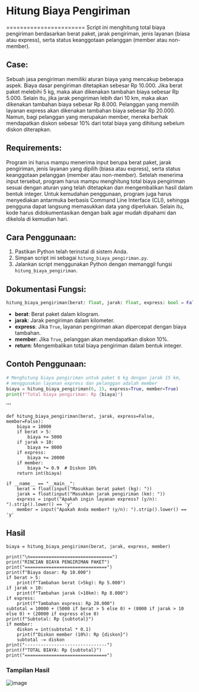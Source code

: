 # Hitung Biaya Pengiriman
=======================
Script ini menghitung total biaya pengiriman berdasarkan berat paket, jarak pengiriman, jenis layanan (biasa atau express), serta status keanggotaan pelanggan (member atau non-member).

Case:
-----
Sebuah jasa pengiriman memiliki aturan biaya yang mencakup beberapa aspek. Biaya dasar pengiriman ditetapkan sebesar Rp 10.000. Jika berat paket melebihi 5 kg, maka akan dikenakan tambahan biaya sebesar Rp 5.000. Selain itu, jika jarak pengiriman lebih dari 10 km, maka akan dikenakan tambahan biaya sebesar Rp 8.000. Pelanggan yang memilih layanan express akan dikenakan tambahan biaya sebesar Rp 20.000. Namun, bagi pelanggan yang merupakan member, mereka berhak mendapatkan diskon sebesar 10% dari total biaya yang dihitung sebelum diskon diterapkan. 

Requirements:
-------------
Program ini harus mampu menerima input berupa berat paket, jarak pengiriman, jenis layanan yang dipilih (biasa atau express), serta status keanggotaan pelanggan (member atau non-member). Setelah menerima input tersebut, program harus mampu menghitung total biaya pengiriman sesuai dengan aturan yang telah ditetapkan dan mengembalikan hasil dalam bentuk integer. Untuk kemudahan penggunaan, program juga harus menyediakan antarmuka berbasis Command Line Interface (CLI), sehingga pengguna dapat langsung memasukkan data yang diperlukan. Selain itu, kode harus didokumentasikan dengan baik agar mudah dipahami dan dikelola di kemudian hari.

Cara Penggunaan:
---------------
1. Pastikan Python telah terinstal di sistem Anda.
2. Simpan script ini sebagai `hitung_biaya_pengiriman.py`.
3. Jalankan script menggunakan Python dengan memanggil fungsi `hitung_biaya_pengiriman`.

Dokumentasi Fungsi:
-------------------
```python
hitung_biaya_pengiriman(berat: float, jarak: float, express: bool = False, member: bool = False) -> int
```

- **berat**: Berat paket dalam kilogram.
- **jarak**: Jarak pengiriman dalam kilometer.
- **express**: Jika `True`, layanan pengiriman akan dipercepat dengan biaya tambahan.
- **member**: Jika `True`, pelanggan akan mendapatkan diskon 10%.
- **return**: Mengembalikan total biaya pengiriman dalam bentuk integer.

Contoh Penggunaan:
------------------
```python
# Menghitung biaya pengiriman untuk paket 6 kg dengan jarak 15 km,
# menggunakan layanan express dan pelanggan adalah member
biaya = hitung_biaya_pengiriman(6, 15, express=True, member=True)
print(f"Total biaya pengiriman: Rp {biaya}")
```
'''
```
def hitung_biaya_pengiriman(berat, jarak, express=False, member=False):
    biaya = 10000
    if berat > 5:
        biaya += 5000
    if jarak > 10:
        biaya += 8000
    if express:
        biaya += 20000
    if member:
        biaya *= 0.9  # Diskon 10%
    return int(biaya)

if __name__ == "__main__":
    berat = float(input("Masukkan berat paket (kg): "))
    jarak = float(input("Masukkan jarak pengiriman (km): "))
    express = input("Apakah ingin layanan express? (y/n): ").strip().lower() == 'y'
    member = input("Apakah Anda member? (y/n): ").strip().lower() == 'y'
  ```
## Hasil  
    biaya = hitung_biaya_pengiriman(berat, jarak, express, member)
    
    print("\n===============================")
    print("RINCIAN BIAYA PENGIRIMAN PAKET")
    print("===============================")
    print(f"Biaya dasar: Rp 10.000")
    if berat > 5:
        print(f"Tambahan berat (>5kg): Rp 5.000")
    if jarak > 10:
        print(f"Tambahan jarak (>10km): Rp 8.000")
    if express:
        print(f"Tambahan express: Rp 20.000")
    subtotal = 10000 + (5000 if berat > 5 else 0) + (8000 if jarak > 10 else 0) + (20000 if express else 0)
    print(f"Subtotal: Rp {subtotal}")
    if member:
        diskon = int(subtotal * 0.1)
        print(f"Diskon member (10%): Rp {diskon}")
        subtotal -= diskon
    print("-------------------------------")
    print(f"TOTAL BIAYA: Rp {subtotal}")
    print("===============================")


### Tampilan Hasil
![image](https://github.com/user-attachments/assets/f51e8953-6e24-4d44-b8a0-ff5248014db8)

